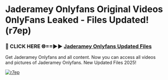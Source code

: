 # Jaderamey Onlyfans Original Videos 0nlyFans Leaked - Files Updated! (r7ep)

<h3>🔴 CLICK HERE 🌐==►► <a href="https://tinyurl.com/ehrbuxhb" rel="nofollow">Jaderamey Onlyfans Updated Files</a></h3>

Get Jaderamey Onlyfans and all content. Now you can access all videos and pictures of Jaderamey Onlyfans. New Updated Files 2025!

[![r7ep](https://i.imgur.com/lVYEuWS.gif)](https://tinyurl.com/ehrbuxhb)
